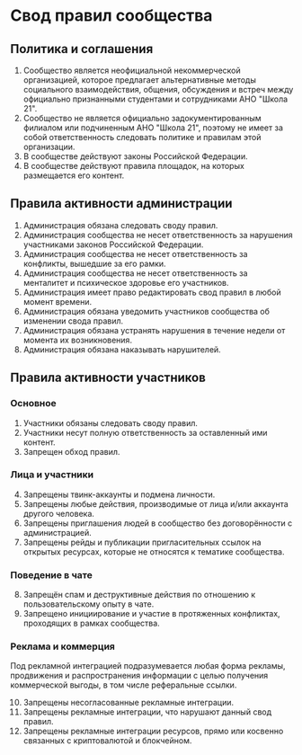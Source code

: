 # Свод правил сообщества

## Политика и соглашения

1. Сообщество является неофициальной некоммерческой организацией, которое предлагает альтернативные методы социального взаимодействия, общения, обсуждения и встреч между официально признанными студентами и сотрудниками АНО "Школа 21".
2. Сообщество не является официально задокументированным филиалом или подчиненным АНО "Школа 21", поэтому не имеет за собой ответственность следовать политике и правилам этой организации.
3. В сообществе действуют законы Российской Федерации.
4. В сообществе действуют правила площадок, на которых размещается его контент.

## Правила активности администрации

1. Администрация обязана следовать своду правил.
2. Администрация сообщества не несет ответственность за нарушения участниками законов Российской Федерации.
3. Администрация сообщества не несет ответственность за конфликты, вышедшие за его рамки.
4. Администрация сообщества не несет ответственность за менталитет и психическое здоровье его участников.
5. Администрация имеет право редактировать свод правил в любой момент времени.
6. Администрация обязана уведомить участников сообщества об изменении свода правил.
7. Администрация обязана устранять нарушения в течение недели от момента их возникновения.
8. Администрация обязана наказывать нарушителей.

## Правила активности участников

### Основное
1. Участники обязаны следовать своду правил.
2. Участники несут полную ответственность за оставленный ими контент.
3. Запрещен обход правил.

### Лица и участники
4. Запрещены твинк-аккаунты и подмена личности.
5. Запрещены любые действия, производимые от лица и/или аккаунта другого человека.
6. Запрещены приглашения людей в сообщество без договорённости с администрацией.
7. Запрещены рейды и публикации пригласительных ссылок на открытых ресурсах, которые не относятся к тематике сообщества.

### Поведение в чате
8. Запрещён спам и деструктивные действия по отношению к пользовательскому опыту в чате.
9. Запрещено инициирование и участие в протяженных конфликтах, проходящих в рамках сообщества.

### Реклама и коммерция
Под рекламной интеграцией подразумевается любая форма рекламы, продвижения и распространения информации с целью получения коммерческой выгоды, в том числе реферальные ссылки.

10. Запрещены несогласованные рекламные интеграции.
11. Запрещены рекламные интеграции, что нарушают данный свод правил.
12. Запрещены рекламные интеграции ресурсов, прямо или косвенно связанных с криптовалютой и блокчейном.
